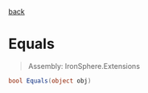 ﻿

[back](/IronSphere.Extensions/types/StreamExtension)

# Equals

> Assembly: IronSphere.Extensions

```csharp
bool Equals(object obj)
```



 